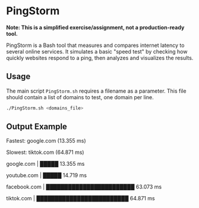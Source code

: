 # PingStorm

**Note: This is a simplified exercise/assignment, not a production-ready tool.**

PingStorm is a Bash tool that measures and compares internet latency to several online services. It simulates a basic "speed test" by checking how quickly websites respond to a ping, then analyzes and visualizes the results.

## Usage

The main script `PingStorm.sh` requires a filename as a parameter. This file should contain a list of domains to test, one domain per line.

```bash
./PingStorm.sh <domains_file>
```
## Output Example
Fastest: google.com (13.355 ms)

Slowest: tiktok.com (64.871 ms)

google.com | █████ 13.355 ms

youtube.com | █████ 14.719 ms

facebook.com | ████████████████████████ 63.073 ms

tiktok.com | █████████████████████████ 64.871 ms
